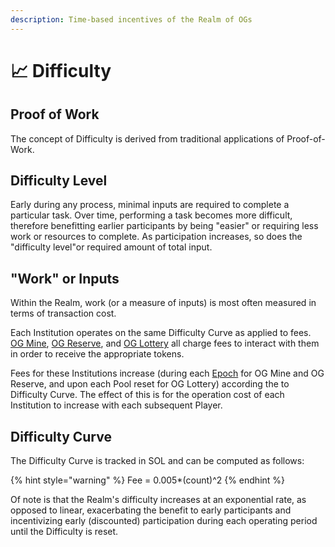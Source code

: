 ```yaml
---
description: Time-based incentives of the Realm of OGs
---
```


# 📈 Difficulty

## Proof of Work

The concept of Difficulty is derived from traditional applications of Proof-of-Work.

## Difficulty Level

Early during any process, minimal inputs are required to complete a particular task. Over time, performing a task becomes more difficult, therefore benefitting earlier participants by being "easier" or requiring less work or resources to complete. As participation increases, so does the "difficulty level"or required amount of total input.

## "Work" or Inputs

Within the Realm, work (or a measure of inputs) is most often measured in terms of transaction cost.

Each Institution operates on the same Difficulty Curve as applied to fees. [OG Mine](../institutions/og-mine.md), [OG Reserve](../institutions/og-reserve.md), and [OG Lottery](../institutions/og-lottery.md) all charge fees to interact with them in order to receive the appropriate tokens.

Fees for these Institutions increase (during each [Epoch](epochs.md) for OG Mine and OG Reserve, and upon each Pool reset for OG Lottery) according the to Difficulty Curve. The effect of this is for the operation cost of each Institution to increase with each subsequent Player.

## Difficulty Curve

The Difficulty Curve is tracked in SOL and can be computed as follows:

{% hint style="warning" %}
Fee = 0.005\*(count)^2
{% endhint %}

Of note is that the Realm's difficulty increases at an exponential rate, as opposed to linear, exacerbating the benefit to early participants and incentivizing early (discounted) participation during each operating period until the Difficulty is reset.
